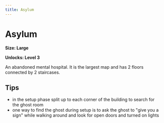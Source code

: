 ```yaml
---
title: Asylum
---
```


# Asylum

**Size: Large**

**Unlocks: Level 3**

An abandoned mental hospital. It is the largest map and has 2 floors connected by 2 staircases.

## Tips

- in the setup phase split up to each corner of the building to search for the ghost room
- one way to find the ghost during setup is to ask the ghost to "give you a sign" while walking around and look for open doors and turned on lights
